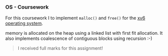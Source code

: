 ### OS - Coursework

For this coursework I to implement `malloc()` and `free()` for the [xv6 operating system](https://pdos.csail.mit.edu/6.828/2025/xv6.html).

memory is allocated on the heap using a linked list with first fit allocation. It also implements coalescence of contiguous blocks using recursion :-)

> I received full marks for this assignment!
